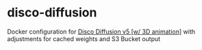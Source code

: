 # disco-diffusion
Docker configuration for [Disco Diffusion v5 [w/ 3D animation]](https://colab.research.google.com/github/alembics/disco-diffusion/blob/main/Disco_Diffusion.ipynb) with adjustments for cached weights and S3 Bucket output
